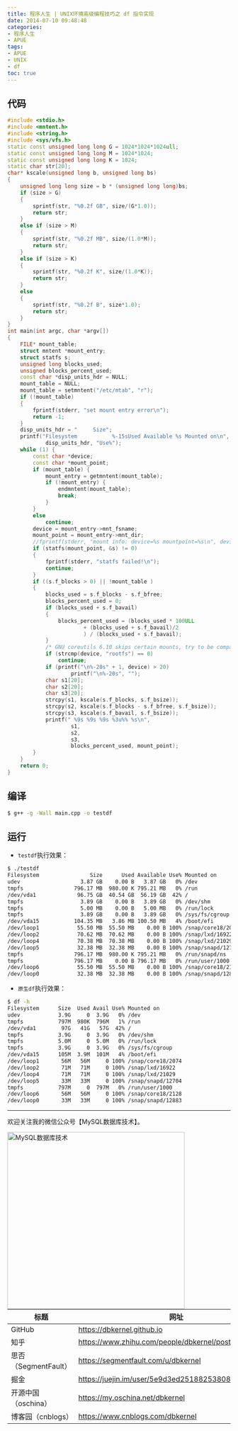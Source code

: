```yaml
---
title: 程序人生 | UNIX环境高级编程技巧之 df 指令实现
date: 2014-07-10 09:48:48
categories:
- 程序人生
- APUE
tags:
- APUE
- UNIX
- df
toc: true
---
```


<!-- more -->

## 代码

```cpp
#include <stdio.h>
#include <mntent.h>
#include <string.h>
#include <sys/vfs.h>
static const unsigned long long G = 1024*1024*1024ull;
static const unsigned long long M = 1024*1024;
static const unsigned long long K = 1024;
static char str[20];
char* kscale(unsigned long b, unsigned long bs)
{
    unsigned long long size = b * (unsigned long long)bs;
    if (size > G)
    {
        sprintf(str, "%0.2f GB", size/(G*1.0));
        return str;
    }
    else if (size > M)
    {
        sprintf(str, "%0.2f MB", size/(1.0*M));
        return str;
    }
    else if (size > K)
    {
        sprintf(str, "%0.2f K", size/(1.0*K));
        return str;
    }
    else
    {
        sprintf(str, "%0.2f B", size*1.0);
        return str;
    }
}
int main(int argc, char *argv[])
{
    FILE* mount_table;
    struct mntent *mount_entry;
    struct statfs s;
    unsigned long blocks_used;
    unsigned blocks_percent_used;
    const char *disp_units_hdr = NULL;
    mount_table = NULL;
    mount_table = setmntent("/etc/mtab", "r");
    if (!mount_table)
    {
        fprintf(stderr, "set mount entry error\n");
        return -1;
    }
    disp_units_hdr = "     Size";
    printf("Filesystem           %-15sUsed Available %s Mounted on\n",
            disp_units_hdr, "Use%");
    while (1) {
        const char *device;
        const char *mount_point;
        if (mount_table) {
            mount_entry = getmntent(mount_table);
            if (!mount_entry) {
                endmntent(mount_table);
                break;
            }
        }
        else
            continue;
        device = mount_entry->mnt_fsname;
        mount_point = mount_entry->mnt_dir;
        //fprintf(stderr, "mount info: device=%s mountpoint=%s\n", device, mount_point);
        if (statfs(mount_point, &s) != 0)
        {
            fprintf(stderr, "statfs failed!\n");
            continue;
        }
        if ((s.f_blocks > 0) || !mount_table )
        {
            blocks_used = s.f_blocks - s.f_bfree;
            blocks_percent_used = 0;
            if (blocks_used + s.f_bavail)
            {
                blocks_percent_used = (blocks_used * 100ULL
                        + (blocks_used + s.f_bavail)/2
                        ) / (blocks_used + s.f_bavail);
            }
            /* GNU coreutils 6.10 skips certain mounts, try to be compatible.  */
            if (strcmp(device, "rootfs") == 0)
                continue;
            if (printf("\n%-20s" + 1, device) > 20)
                    printf("\n%-20s", "");
            char s1[20];
            char s2[20];
            char s3[20];
            strcpy(s1, kscale(s.f_blocks, s.f_bsize));
            strcpy(s2, kscale(s.f_blocks - s.f_bfree, s.f_bsize));
            strcpy(s3, kscale(s.f_bavail, s.f_bsize));
            printf(" %9s %9s %9s %3u%% %s\n",
                    s1,
                    s2,
                    s3,
                    blocks_percent_used, mount_point);
        }
    }
    return 0;
}
```

## 编译

```bash
$ g++ -g -Wall main.cpp -o testdf
```

## 运行

- `testdf`执行效果：
```bash
$ ./testdf
Filesystem                Size      Used Available Use% Mounted on
udev                   3.87 GB    0.00 B   3.87 GB   0% /dev
tmpfs                796.17 MB  980.00 K 795.21 MB   0% /run
/dev/vda1             96.75 GB  40.54 GB  56.19 GB  42% /
tmpfs                  3.89 GB    0.00 B   3.89 GB   0% /dev/shm
tmpfs                  5.00 MB    0.00 B   5.00 MB   0% /run/lock
tmpfs                  3.89 GB    0.00 B   3.89 GB   0% /sys/fs/cgroup
/dev/vda15           104.35 MB   3.86 MB 100.50 MB   4% /boot/efi
/dev/loop1            55.50 MB  55.50 MB    0.00 B 100% /snap/core18/2074
/dev/loop2            70.62 MB  70.62 MB    0.00 B 100% /snap/lxd/16922
/dev/loop4            70.38 MB  70.38 MB    0.00 B 100% /snap/lxd/21029
/dev/loop5            32.38 MB  32.38 MB    0.00 B 100% /snap/snapd/12704
tmpfs                796.17 MB  980.00 K 795.21 MB   0% /run/snapd/ns
tmpfs                796.17 MB    0.00 B 796.17 MB   0% /run/user/1000
/dev/loop6            55.50 MB  55.50 MB    0.00 B 100% /snap/core18/2128
/dev/loop0            32.38 MB  32.38 MB    0.00 B 100% /snap/snapd/12883
```
- `原生df`执行效果：
```bash
$ df -h
Filesystem      Size  Used Avail Use% Mounted on
udev            3.9G     0  3.9G   0% /dev
tmpfs           797M  980K  796M   1% /run
/dev/vda1        97G   41G   57G  42% /
tmpfs           3.9G     0  3.9G   0% /dev/shm
tmpfs           5.0M     0  5.0M   0% /run/lock
tmpfs           3.9G     0  3.9G   0% /sys/fs/cgroup
/dev/vda15      105M  3.9M  101M   4% /boot/efi
/dev/loop1       56M   56M     0 100% /snap/core18/2074
/dev/loop2       71M   71M     0 100% /snap/lxd/16922
/dev/loop4       71M   71M     0 100% /snap/lxd/21029
/dev/loop5       33M   33M     0 100% /snap/snapd/12704
tmpfs           797M     0  797M   0% /run/user/1000
/dev/loop6       56M   56M     0 100% /snap/core18/2128
/dev/loop0       33M   33M     0 100% /snap/snapd/12883
```

----

欢迎关注我的微信公众号【MySQL数据库技术】。

<img src="https://dbkernel-1306518848.cos.ap-beijing.myqcloud.com/wechat/my-wechat-official-account.png" width="400" height="400" alt="MySQL数据库技术" align="left"/>

| 标题                 | 网址                                                  |
| -------------------- | ----------------------------------------------------- |
| GitHub               | https://dbkernel.github.io                            |
| 知乎                 | https://www.zhihu.com/people/dbkernel/posts           |
| 思否（SegmentFault） | https://segmentfault.com/u/dbkernel                   |
| 掘金                 | https://juejin.im/user/5e9d3ed251882538083fed1f/posts |
| 开源中国（oschina）  | https://my.oschina.net/dbkernel                       |
| 博客园（cnblogs）    | https://www.cnblogs.com/dbkernel                      |